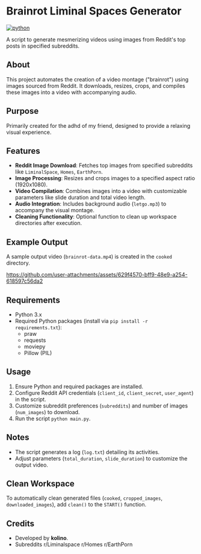 # Brainrot Liminal Spaces Generator
[![python](https://img.shields.io/badge/Python-3.9-3776AB.svg?style=flat&logo=python&logoColor=white)](https://www.python.org)

A script to generate mesmerizing videos using images from Reddit's top posts in specified subreddits.

## About
This project automates the creation of a video montage ("brainrot") using images sourced from Reddit. It downloads, resizes, crops, and compiles these images into a video with accompanying audio.

## Purpose
Primarily created for the adhd of my friend, designed to provide a relaxing visual experience.

## Features
- **Reddit Image Download**: Fetches top images from specified subreddits like `LiminalSpace`, `Homes`, `EarthPorn`.
- **Image Processing**: Resizes and crops images to a specified aspect ratio (1920x1080).
- **Video Compilation**: Combines images into a video with customizable parameters like slide duration and total video length.
- **Audio Integration**: Includes background audio (`letgo.mp3`) to accompany the visual montage.
- **Cleaning Functionality**: Optional function to clean up workspace directories after execution.

## Example Output
A sample output video (`brainrot-data.mp4`) is created in the `cooked` directory.

https://github.com/user-attachments/assets/629f4570-bff9-48e9-a254-618597c56da2


## Requirements
- Python 3.x
- Required Python packages (install via `pip install -r requirements.txt`):
  - praw
  - requests
  - moviepy
  - Pillow (PIL)

## Usage
1. Ensure Python and required packages are installed.
2. Configure Reddit API credentials (`client_id`, `client_secret`, `user_agent`) in the script.
3. Customize subreddit preferences (`subreddits`) and number of images (`num_images`) to download.
4. Run the script `python main.py`.

## Notes
- The script generates a log (`log.txt`) detailing its activities.
- Adjust parameters (`total_duration`, `slide_duration`) to customize the output video.

## Clean Workspace
To automatically clean generated files (`cooked`, `cropped_images`, `downloaded_images`), add `clean()` to the `START()` function.

## Credits
- Developed by **kolino**.
- Subreddits r/Liminalspace r/Homes r/EarthPorn
